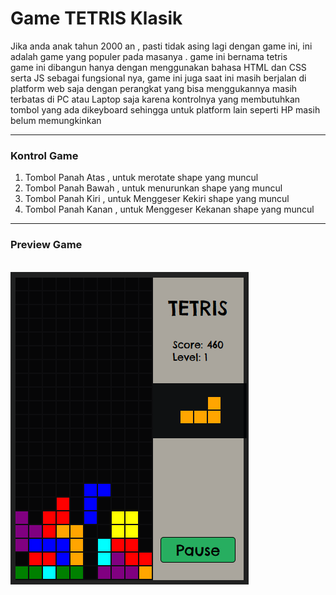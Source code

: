 <h1>Game TETRIS Klasik</h1>
Jika anda anak tahun 2000 an , pasti tidak asing lagi dengan game ini, ini adalah game yang populer pada masanya . game ini bernama tetris
<br>
game ini dibangun hanya dengan menggunakan bahasa HTML dan CSS serta JS sebagai fungsional nya, game ini juga saat ini masih berjalan di platform web saja dengan perangkat yang bisa menggukannya masih terbatas di PC atau Laptop saja karena kontrolnya yang membutuhkan tombol yang ada dikeyboard sehingga untuk platform lain seperti HP masih belum memungkinkan
<hr>

<h3>Kontrol Game</h3>
<ol>
  <li>Tombol Panah Atas , untuk merotate shape yang muncul</li>
  <li>Tombol Panah Bawah , untuk menurunkan shape yang muncul</li>
  <li>Tombol Panah Kiri , untuk Menggeser Kekiri shape yang muncul</li>
  <li>Tombol Panah Kanan , untuk Menggeser Kekanan shape yang muncul</li>
</ol>

<hr>
<h3>Preview Game</h3>
<br>
<img src="ss.png"/>
